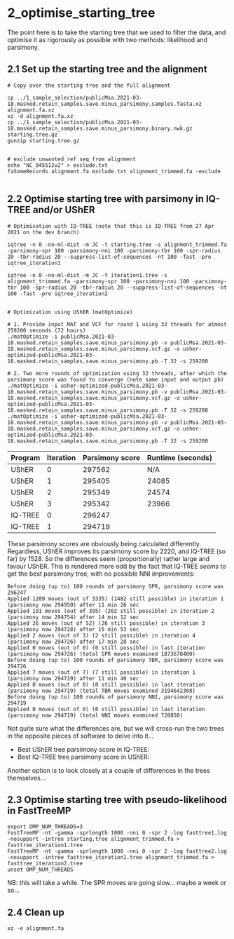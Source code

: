 # 2_optimise_starting_tree

The point here is to take the starting tree that we used to filter the data, and optimise it as rigorously as possible with two methods: likelihood and parsimony.


## 2.1 Set up the starting tree and the alignment

```
# Copy over the starting tree and the full alignment

cp ../1_sample_selection/publicMsa.2021-03-18.masked.retain_samples.save.minus_parsimony.samples.fasta.xz alignment.fa.xz
xz -d alignment.fa.xz
cp ../1_sample_selection/publicMsa.2021-03-18.masked.retain_samples.save.minus_parsimony.binary.nwk.gz starting.tree.gz
gunzip starting.tree.gz


# exclude unwanted ref seq from alignment
echo "NC_045512v2" > exclude.txt
faSomeRecords alignment.fa exclude.txt alignment_trimmed.fa -exclude


```


## 2.2 Optimise starting tree with parsimony in IQ-TREE and/or UShER

```
# Optimisation with IQ-TREE (note that this is IQ-TREE from 27 Apr 2021 on the dev branch)

iqtree -n 0 -no-ml-dist -m JC -t starting.tree -s alignment_trimmed.fa -parsimony-spr 100 -parsimony-nni 100 -parsimony-tbr 100 -spr-radius 20 -tbr-radius 20 --suppress-list-of-sequences -nt 100 -fast -pre iqtree_iteration1

iqtree -n 0 -no-ml-dist -m JC -t iteration1.tree -s alignment_trimmed.fa -parsimony-spr 100 -parsimony-nni 100 -parsimony-tbr 100 -spr-radius 20 -tbr-radius 20 --suppress-list-of-sequences -nt 100 -fast -pre iqtree_iteration2


# Optimization using UShER (matOptimize)

# 1. Provide input MAT and VCF for round 1 using 32 threads for atmost 259200 seconds (72 hours)
./matOptimize -i publicMsa.2021-03-18.masked.retain_samples.save.minus_parsimony.pb -v publicMsa.2021-03-18.masked.retain_samples.save.minus_parsimony.vcf.gz -o usher-optimized-publicMsa.2021-03-18.masked.retain_samples.save.minus_parsimony.pb -T 32 -s 259200

# 2. Two more rounds of optimization using 32 threads, after which the parsimony score was found to converge (note same input and output pb)
./matOptimize -i usher-optimized-publicMsa.2021-03-18.masked.retain_samples.save.minus_parsimony.pb -v publicMsa.2021-03-18.masked.retain_samples.save.minus_parsimony.vcf.gz -o usher-optimized-publicMsa.2021-03-18.masked.retain_samples.save.minus_parsimony.pb -T 32 -s 259200
./matOptimize -i usher-optimized-publicMsa.2021-03-18.masked.retain_samples.save.minus_parsimony.pb -v publicMsa.2021-03-18.masked.retain_samples.save.minus_parsimony.vcf.gz -o usher-optimized-publicMsa.2021-03-18.masked.retain_samples.save.minus_parsimony.pb -T 32 -s 259200
```




| Program   | Iteration | Parsimony score | Runtime (seconds) |
|-----------|-----------|-----------------|-------------------|
| UShER     | 0         | 297562          | N/A               |
| UShER     | 1         | 295405          | 24085             |
| UShER     | 2         | 295349          | 24574             |
| UShER     | 3         | 295342          | 23966             |
| IQ-TREE   | 0         | 296247          |              	  |
| IQ-TREE   | 1         | 294719          |                   |


These parsimony scores are obviously being calculated differently. Regardless, UShER improves its parsimony score by 2220, and IQ-TREE (so far) by 1528. So the differences seem (proportionally) rather large and favour UShER. This is rendered more odd by the fact that IQ-TREE *seems* to get the best parsimony tree, with no possible NNI improvements:

```
Before doing (up to) 100 rounds of parsimony SPR, parsimony score was 296247
Applied 1209 moves (out of 3335) (1482 still possible) in iteration 1 (parsimony now 294950) after 11 min 26 sec
Applied 191 moves (out of 395) (202 still possible) in iteration 2 (parsimony now 294754) after 14 min 12 sec
Applied 26 moves (out of 52) (26 still possible) in iteration 3 (parsimony now 294728) after 15 min 53 sec
Applied 2 moves (out of 3) (2 still possible) in iteration 4 (parsimony now 294726) after 17 min 28 sec
Applied 0 moves (out of 0) (0 still possible) in last iteration  (parsimony now 294726) (total SPR moves examined 1873678400)
Before doing (up to) 100 rounds of parsimony TBR, parsimony score was 294726
Applied 7 moves (out of 7) (7 still possible) in iteration 1 (parsimony now 294719) after 11 min 40 sec
Applied 0 moves (out of 0) (0 still possible) in last iteration  (parsimony now 294719) (total TBR moves examined 3194642308)
Before doing (up to) 100 rounds of parsimony NNI, parsimony score was 294719
Applied 0 moves (out of 0) (0 still possible) in last iteration  (parsimony now 294719) (total NNI moves examined 728850)
```

Not quite sure what the differences are, but we will cross-run the two trees in the opposite pieces of software to delve into it...

* Best UShER tree parsimony score in IQ-TREE: 
* Best IQ-TREE tree parsimony score in UShER:


Another option is to look closely at a couple of differences in the trees themselves...

## 2.3 Optimise starting tree with pseudo-likelihood in FastTreeMP

```
export OMP_NUM_THREADS=3
FastTreeMP -nt -gamma -sprlength 1000 -nni 0 -spr 2 -log fasttree1.log -nosupport -intree starting.tree alignment_trimmed.fa > fasttree_iteration1.tree
FastTreeMP -nt -gamma -sprlength 1000 -nni 0 -spr 2 -log fasttree2.log -nosupport -intree fasttree_iteration1.tree alignment_trimmed.fa > fasttree_iteration2.tree
unset OMP_NUM_THREADS
```

NB: this will take a while. The SPR moves are going slow... maybe a week or so...


## 2.4 Clean up

```
xz -e alignment.fa
```
